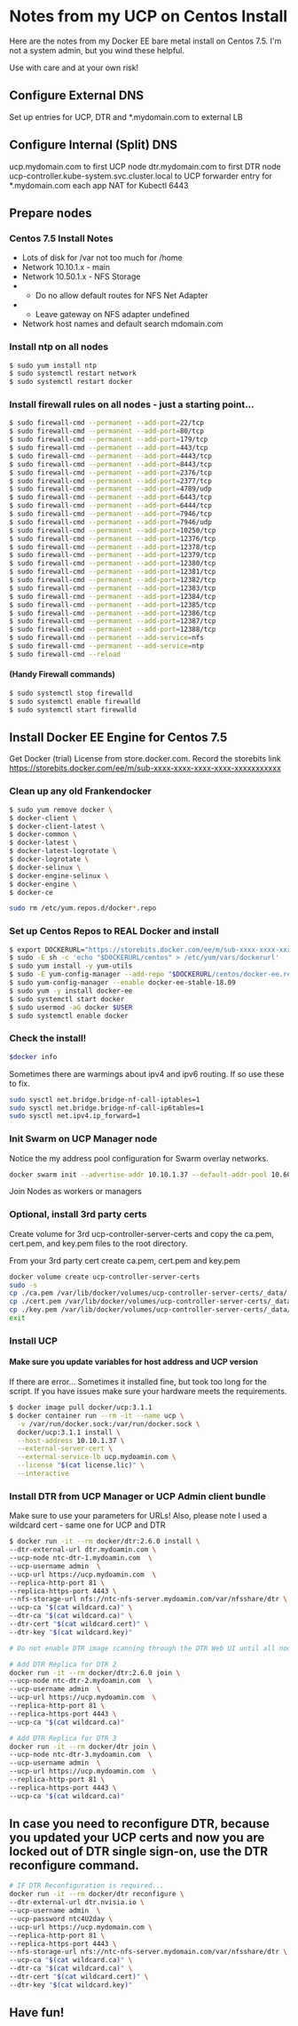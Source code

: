 # Notes from my UCP on Centos Install
Here are the notes from my Docker EE bare metal install on Centos 7.5. I'm not a system admin, but you wind these helpful. 

Use with care and at your own risk!

## Configure External DNS

Set up entries for UCP, DTR and *.mydomain.com to external LB

## Configure Internal (Split) DNS 
ucp.mydomain.com to first UCP node
dtr.mydomain.com to first DTR node
ucp-controller.kube-system.svc.cluster.local to UCP
forwarder entry for *.mydomain.com each app
NAT for Kubectl 6443

## Prepare nodes

### Centos 7.5 Install Notes

- Lots of disk for /var not too much for /home
- Network 10.10.1.x - main
- Network 10.50.1.x - NFS Storage
- - Do no allow default routes for NFS Net Adapter 
- - Leave gateway on NFS adapter undefined
- Network host names and default search mdomain.com


### Install ntp on all nodes

```bash
$ sudo yum install ntp
$ sudo systemctl restart network
$ sudo systemctl restart docker
```

### Install firewall rules on all nodes - just a starting point... 

```bash
$ sudo firewall-cmd --permanent --add-port=22/tcp
$ sudo firewall-cmd --permanent --add-port=80/tcp
$ sudo firewall-cmd --permanent --add-port=179/tcp
$ sudo firewall-cmd --permanent --add-port=443/tcp
$ sudo firewall-cmd --permanent --add-port=4443/tcp
$ sudo firewall-cmd --permanent --add-port=8443/tcp
$ sudo firewall-cmd --permanent --add-port=2376/tcp
$ sudo firewall-cmd --permanent --add-port=2377/tcp
$ sudo firewall-cmd --permanent --add-port=4789/udp
$ sudo firewall-cmd --permanent --add-port=6443/tcp
$ sudo firewall-cmd --permanent --add-port=6444/tcp
$ sudo firewall-cmd --permanent --add-port=7946/tcp
$ sudo firewall-cmd --permanent --add-port=7946/udp
$ sudo firewall-cmd --permanent --add-port=10250/tcp
$ sudo firewall-cmd --permanent --add-port=12376/tcp
$ sudo firewall-cmd --permanent --add-port=12378/tcp
$ sudo firewall-cmd --permanent --add-port=12379/tcp
$ sudo firewall-cmd --permanent --add-port=12380/tcp
$ sudo firewall-cmd --permanent --add-port=12381/tcp
$ sudo firewall-cmd --permanent --add-port=12382/tcp
$ sudo firewall-cmd --permanent --add-port=12383/tcp
$ sudo firewall-cmd --permanent --add-port=12384/tcp
$ sudo firewall-cmd --permanent --add-port=12385/tcp
$ sudo firewall-cmd --permanent --add-port=12386/tcp
$ sudo firewall-cmd --permanent --add-port=12387/tcp
$ sudo firewall-cmd --permanent --add-port=12388/tcp
$ sudo firewall-cmd --permanent --add-service=nfs
$ sudo firewall-cmd --permanent --add-service=ntp
$ sudo firewall-cmd --reload
```

#### (Handy Firewall commands)

```bash
$ sudo systemctl stop firewalld
$ sudo systemctl enable firewalld
$ sudo systemctl start firewalld
```


## Install Docker EE Engine for Centos 7.5

Get Docker (trial) License from store.docker.com. Record the storebits link
https://storebits.docker.com/ee/m/sub-xxxx-xxxx-xxxx-xxxx-xxxxxxxxxxx

### Clean up any old Frankendocker

```bash
$ sudo yum remove docker \
$ docker-client \
$ docker-client-latest \
$ docker-common \
$ docker-latest \
$ docker-latest-logrotate \
$ docker-logrotate \
$ docker-selinux \
$ docker-engine-selinux \
$ docker-engine \
$ docker-ce

sudo rm /etc/yum.repos.d/docker*.repo
```

### Set up Centos Repos to REAL Docker and install

```bash
$ export DOCKERURL="https://storebits.docker.com/ee/m/sub-xxxx-xxxx-xxxx-xxxx-xxxxxxxxxxx"
$ sudo -E sh -c 'echo "$DOCKERURL/centos" > /etc/yum/vars/dockerurl'
$ sudo yum install -y yum-utils
$ sudo -E yum-config-manager --add-repo "$DOCKERURL/centos/docker-ee.repo"
$ sudo yum-config-manager --enable docker-ee-stable-18.09
$ sudo yum -y install docker-ee
$ sudo systemctl start docker
$ sudo usermod -aG docker $USER
$ sudo systemctl enable docker
```

### Check the install!

```bash
$docker info
```
Sometimes there are warmings about ipv4 and ipv6 routing. If so use these to fix.

```bash
sudo sysctl net.bridge.bridge-nf-call-iptables=1
sudo sysctl net.bridge.bridge-nf-call-ip6tables=1
sudo sysctl net.ipv4.ip_forward=1
```

### Init Swarm on UCP Manager node

Notice the my address pool configuration for Swarm overlay networks.

```bash
docker swarm init --advertise-addr 10.10.1.37 --default-addr-pool 10.60.0.0/16 --default-addr-pool-mask-length 26
```

Join Nodes as workers or managers 


### Optional, install 3rd party certs

Create volume for 3rd ucp-controller-server-certs and copy the ca.pem, cert.pem, and key.pem files to the root directory.

From your 3rd party cert create ca.pem, cert.pem and key.pem

```bash
docker volume create ucp-controller-server-certs
sudo -s
cp ./ca.pem /var/lib/docker/volumes/ucp-controller-server-certs/_data/
cp ./cert.pem /var/lib/docker/volumes/ucp-controller-server-certs/_data/
cp ./key.pem /var/lib/docker/volumes/ucp-controller-server-certs/_data/
exit
```

### Install UCP

#### Make sure you update variables for host address and UCP version
If there are error... Sometimes it installed fine, but took too long for the script.  If you have issues make sure your hardware meets the requirements.

```bash
$ docker image pull docker/ucp:3.1.1
$ docker container run --rm -it --name ucp \
  -v /var/run/docker.sock:/var/run/docker.sock \
  docker/ucp:3.1.1 install \
  --host-address 10.10.1.37 \
  --external-server-cert \
  --external-service-lb ucp.mydoamin.com \
  --license "$(cat license.lic)" \
  --interactive
```

### Install DTR from UCP Manager or UCP Admin client bundle

Make sure to use your parameters for URLs!
Also, please note I used a wildcard cert - same one for UCP and DTR


```bash
$ docker run -it --rm docker/dtr:2.6.0 install \
--dtr-external-url dtr.mydoamin.com \
--ucp-node ntc-dtr-1.mydoamin.com  \
--ucp-username admin  \
--ucp-url https://ucp.mydoamin.com  \
--replica-http-port 81 \
--replica-https-port 4443 \
--nfs-storage-url nfs://ntc-nfs-server.mydoamin.com/var/nfsshare/dtr \
--ucp-ca "$(cat wildcard.ca)" \
--dtr-ca "$(cat wildcard.ca)" \
--dtr-cert "$(cat wildcard.cert)" \
--dtr-key "$(cat wildcard.key)"

# Do not enable DTR image scanning through the DTR Web UI until all nodes are installed!

# Add DTR Replica for DTR 2
docker run -it --rm docker/dtr:2.6.0 join \
--ucp-node ntc-dtr-2.mydoamin.com  \
--ucp-username admin  \
--ucp-url https://ucp.mydoamin.com  \
--replica-http-port 81 \
--replica-https-port 4443 \
--ucp-ca "$(cat wildcard.ca)"

# Add DTR Replica for DTR 3
docker run -it --rm docker/dtr join \
--ucp-node ntc-dtr-3.mydoamin.com  \
--ucp-username admin  \
--ucp-url https://ucp.mydoamin.com  \
--replica-http-port 81 \
--replica-https-port 4443 \
--ucp-ca "$(cat wildcard.ca)"
```

## In case you need to reconfigure DTR, because you updated your UCP certs and now you are locked out of DTR single sign-on, use the DTR reconfigure command.

```bash
# IF DTR Reconfiguration is required...
docker run -it --rm docker/dtr reconfigure \
--dtr-external-url dtr.nvisia.io \
--ucp-username admin  \
--ucp-password ntc4U2day \
--ucp-url https://ucp.mydomain.com \
--replica-http-port 81 \
--replica-https-port 4443 \
--nfs-storage-url nfs://ntc-nfs-server.mydomain.com/var/nfsshare/dtr \
--ucp-ca "$(cat wildcard.ca)" \
--dtr-ca "$(cat wildcard.ca)" \
--dtr-cert "$(cat wildcard.cert)" \
--dtr-key "$(cat wildcard.key)"
```

## Have fun!